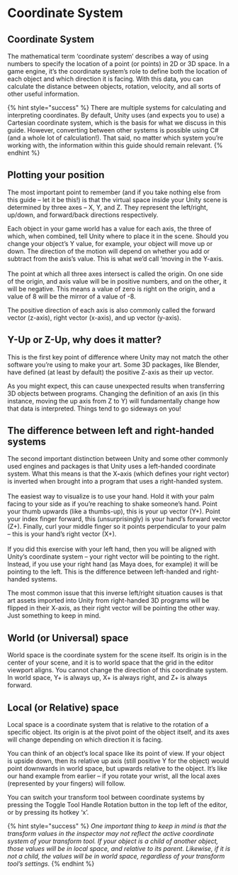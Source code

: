# Coordinate System

## C**oordinate System**

The mathematical term ‘coordinate system’ describes a way of using numbers to specify the location of a point (or points) in 2D or 3D space. In a game engine, it’s the coordinate system’s role to define both the location of each object and which direction it is facing. With this dat&#x61;**,** you can calculate the distance between objects, rotation, velocity, and all sorts of other useful information.

{% hint style="success" %}
There are multiple systems for calculating and interpreting coordinates. By default, Unity uses (and expects you to use) a Cartesian coordinate system, which is the basis for what we discuss in this guide. However, converting between other systems is possible using C# (and a whole lot of calculation!). That said, no matter which system you’re working with, the information within this guide should remain relevant.
{% endhint %}

## **Plotting your position**

The most important point to remember (and if you take nothing else from this guide – let it be this!) is that the virtual space inside your Unity scene is determined by three axes – X, Y, and Z. They represent the left/right, up/down, and forward/back directions respectively.

Each object in your game world has a value for each axis, the three of which, when combined, tell Unity where to place it in the scene. Should you change your object’s Y value, for example, your object will move up or down. The direction of the motion will depend on whether you add or subtract from the axis’s value. This is what we’d call ‘moving in the Y-axis.\
\
The point at which all three axes intersect is called the origin. On one side of the origin, and axis value will be in positive numbers, and on the othe&#x72;**,** it will be negative. This means a value of zero is right on the origin, and a value of 8 will be the mirror of a value of -8.

The positive direction of each axis is also commonly called the forward vector (z-axis), right vector (x-axis), and up vector (y-axis).

## **Y-Up or Z-Up, why does it matter?**

This is the first key point of difference where Unity may not match the other software you’re using to make your art. Some 3D packages, like Blender, have defined (at least by default) the positive Z-axis as their up vector.

As you might expect, this can cause unexpected results when transferring 3D objects between programs. Changing the definition of an axis (in this instance, moving the up axis from Z to Y) will fundamentally change how that data is interpreted. Things tend to go sideways on you!

## **The difference between left and right-handed systems**

The second important distinction between Unity and some other commonly used engines and packages is that Unity uses a left-handed coordinate system. What this means is that the &#x58;**-**&#x61;xis (which defines your right vector) is inverted when brought into a program that uses a right-handed system.\
\
The easiest way to visualize is to use your hand. Hold it with your palm facing to your side as if you’re reaching to shake someone’s hand. Point your thumb upwards (like a thumbs-up), this is your up vector (Y+). Point your index finger forward, this (unsurprisingly) is your hand’s forward vector (Z+). Finally, curl your middle finger so it points perpendicular to your palm – this is your hand’s right vector (X+).\
\
If you did this exercise with your left hand, then you will be aligned with Unity’s coordinate system – your right vector will be pointing to the right. Instead, if you use your right hand (as Maya does, for example) it will be pointing to the left. This is the difference between left-handed and right-handed systems.

The most common issue that this inverse left/right situation causes is that art assets imported into Unity from right-handed 3D programs will be flipped in their X-axis, as their right vector will be pointing the other way. Just something to keep in mind.

## **World (or Universal) space**

World space is the coordinate system for the scene itself. Its origin is in the center of your scene, and it is to world space that the grid in the editor viewport aligns. You cannot change the direction of this coordinate system. In world space, Y+ is always up, X+ is always right, and Z+ is always forward.

## **Local (or Relative) space**

Local space is a coordinate system that is relative to the rotation of a specific object. Its origin is at the pivot point of the object itself, and its axes will change depending on which direction it is facing.

You can think of an object’s local space like its point of view. If your object is upside down, then its relative up axis (still positive Y for the object) would point downwards in world space, but upwards relative to the object. It’s like our hand example from earlier – if you rotate your wrist, all the local axes (represented by your fingers) will follow.

You can switch your transform tool between coordinate systems by pressing the Toggle Tool Handle Rotation button in the top left of the editor, or by pressing its hotkey ‘x’.

{% hint style="success" %}
_One important thing to keep in mind is that the transform values in the inspector may not reflect the active coordinate system of your transform tool. If your object is a child of another object, those values will be in local space, and relative to its parent. Likewise, if it is not a child, the values will be in world space, regardless of your transform tool’s settings._
{% endhint %}
